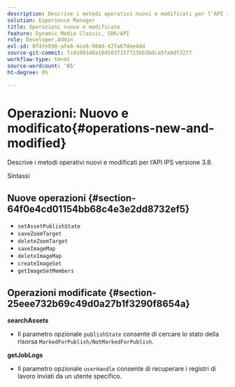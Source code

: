 ```yaml
---
description: Descrive i metodi operativi nuovi e modificati per l’API IPS versione 3.8.
solution: Experience Manager
title: Operazioni nuove e modificate
feature: Dynamic Media Classic, SDK/API
role: Developer,Admin
exl-id: 8f4fe698-afe8-4ce6-904d-42fa67dee4dd
source-git-commit: fcda99340a18d5037157723bb3bdca5fa9df3277
workflow-type: tm+mt
source-wordcount: '65'
ht-degree: 0%

---
```


# Operazioni: Nuovo e modificato{#operations-new-and-modified}

Descrive i metodi operativi nuovi e modificati per l’API IPS versione 3.8.

Sintassi

## Nuove operazioni {#section-64f0e4cd01154bb68c4e3e2dd8732ef5}

* `setAssetPublishState`
* `saveZoomTarget`
* `deleteZoomTarget`
* `saveImageMap`
* `deleteImageMap`
* `createImageSet`
* `getImageSetMembers`

## Operazioni modificate {#section-25eee732b69c49d0a27b1f3290f8654a}

**searchAssets**

* Il parametro opzionale `publishState` consente di cercare lo stato della risorsa `MarkedForPublish/NotMarkedForPublish`.

**getJobLogs**

* Il parametro opzionale `userHandle` consente di recuperare i registri di lavoro inviati da un utente specifico.
